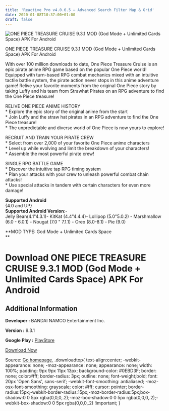 ```yaml
---
title: 'Reactive Pro v4.0.6.5 – Advanced Search Filter Map & Grid'
date: 2020-01-08T10:37:00+01:00
draft: false
---
```


![ONE PIECE TREASURE CRUISE 9.3.1 MOD (God Mode + Unlimited Cards Space) APK For Android](https://i1.wp.com/apkhome.net/wp-content/uploads/2020/01/ONE-PIECE-TREASURE-CRUISE-9.3.1-MOD-God-Mode-Unlimited-Cards-Space.png "ONE PIECE TREASURE CRUISE 9.3.1 MOD (God Mode + Unlimited Cards Space) APK For Android")

  

ONE PIECE TREASURE CRUISE 9.3.1 MOD (God Mode + Unlimited Cards Space) APK For Android

With over 100 million downloads to date, One Piece Treasure Cruise is an epic pirate anime RPG game based on the popular One Piece world! Equipped with turn-based RPG combat mechanics mixed with an intuitive tactile battle system, the pirate action never stops in this anime adventure game! Relive your favorite moments from the original One Piece story by taking Luffy and his team from Strawhat Pirates on an RPG adventure to find the One Piece treasure!

RELIVE ONE PIECE ANIME HISTORY  
\* Explore the epic story of the original anime from the start  
\* Join Luffy and the straw hat pirates in an RPG adventure to find the One Piece treasure!  
\* The unpredictable and diverse world of One Piece is now yours to explore!

RECRUIT AND TRAIN YOUR PIRATE CREW  
\* Select from over 2,000 of your favorite One Piece anime characters  
\* Level up while evolving and limit the breakdown of your characters!  
\* Assemble the most powerful pirate crew!

SINGLE RPG BATTLE GAME  
\* Discover the intuitive tap RPG timing system  
\* Plan your attacks with your crew to unleash powerful combat chain attacks!  
\* Use special attacks in tandem with certain characters for even more damage!

**Supported Android**  
{4.0 and UP}  
**Supported Android Version**:-  
Jelly Bean(4.1"4.3.1)- KitKat (4.4"4.4.4)- Lollipop (5.0"5.0.2) - Marshmallow (6.0 - 6.0.1) - Nougat (7.0 " 7.1.1) - Oreo (8.0-8.1) - Pie (9.0)

**MOD TYPE: God Mode + Unlimited Cards Space  
**

Download ONE PIECE TREASURE CRUISE 9.3.1 MOD (God Mode + Unlimited Cards Space) APK For Android
===============================================================================================

Additional Information
----------------------

**Developer :** BANDAI NAMCO Entertainment Inc.

**Version :** 9.3.1

**Google Play :** [PlayStore](https://play.google.com/store/apps/details?id=com.namcobandaigames.spmoja010E)

  

[Download Now](https://store4app.co/post/one-piece-treasure-cruise-9-3-1-mod-god-mode-unlimited-cards-space-apk-for-android_1578476239)

  
Source: [Go homepage.](https://store4app.co/post/one-piece-treasure-cruise-9-3-1-mod-god-mode-unlimited-cards-space-apk-for-android_1578476239) .downloadtop{ text-align:center; -webkit-appearance: none; -moz-appearance: none; appearance: none; width: 100%; padding: 9px 9px 11px 13px; background-color: #0EBD3F; border: none; color:#fff; border-radius: 3px; outline: none; font-weight;bold; font: 20px 'Open Sans', sans-serif; -webkit-font-smoothing: antialiased; -moz-osx-font-smoothing: grayscale; color: #fff; cursor: pointer; border-radius:15px;-webkit-border-radius:15px;-moz-border-radius:5px;box-shadow:0 0 5px rgba(0,0,0,.2);-moz-box-shadow:0 0 5px rgba(0,0,0,.2);-webkit-box-shadow:0 0 5px rgba(0,0,0,.2) !important; }